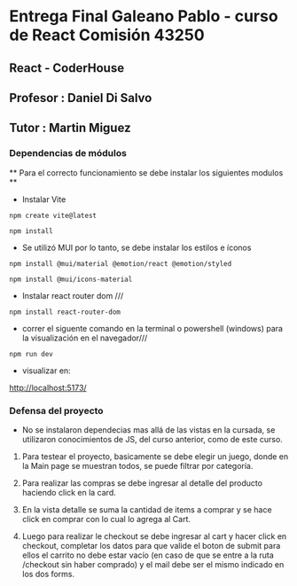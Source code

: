 # Entrega Final Galeano Pablo  -  curso de React Comisión 43250

## React - CoderHouse

## Profesor : Daniel Di Salvo
## Tutor : Martin Miguez

### Dependencias de módulos

** Para el correcto funcionamiento se debe instalar los siguientes modulos **

+ Instalar Vite
  
```
npm create vite@latest 
```
```
npm install
```

+ Se utilizó MUI por lo tanto, se debe instalar los estilos e íconos

```
npm install @mui/material @emotion/react @emotion/styled

npm install @mui/icons-material

```
+ Instalar react router dom ///
```
npm install react-router-dom
```
+ correr el siguente comando en la terminal o powershell (windows) para la visualización en el navegador///

```
npm run dev
```
+ visualizar en:

[http://localhost:5173/](http://localhost:5173/)

### Defensa del proyecto

- No se instalaron dependecias mas allá de las vistas en la cursada, se utilizaron conocimientos de JS, del curso anterior, como de este curso.

1. Para testear el proyecto, basicamente se debe elegir un juego, donde en la Main page se muestran todos, se puede filtrar por categoría. 

1. Para realizar las compras se debe ingresar al detalle del producto haciendo click en la card.

1. En la vista detalle se suma la cantidad de items a comprar y se hace click en comprar con lo cual lo agrega al Cart.

1. Luego para realizar le checkout se debe ingresar al cart y hacer click en checkout, completar los datos para que valide el boton de submit para ellos el carrito no debe estar vacío (en caso de que se entre a la ruta /checkout sin haber comprado) y el mail debe ser el mismo indicado en los dos forms.


